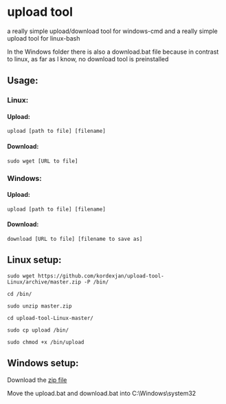 # upload tool

a really simple upload/download tool for windows-cmd and a really simple upload tool for linux-bash

In the Windows folder there is also a download.bat file because in contrast to linux, as far as I know, no download tool is preinstalled

## Usage:

### Linux:

#### Upload:

```
upload [path to file] [filename]
```

#### Download:

```
sudo wget [URL to file]
```

### Windows:

#### Upload:

```
upload [path to file] [filename]
```

#### Download:

```
download [URL to file] [filename to save as]
```

## Linux setup:

```
sudo wget https://github.com/kordexjan/upload-tool-Linux/archive/master.zip -P /bin/
```

```
cd /bin/
```

```
sudo unzip master.zip
```

```
cd upload-tool-Linux-master/
```

```
sudo cp upload /bin/
```

```
sudo chmod +x /bin/upload
```

## Windows setup:

Download the [zip file](https://github.com/kordexjan/upload-tool-windows/archive/master.zip)

Move the upload.bat and download.bat into C:\Windows\system32
